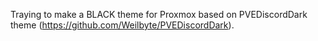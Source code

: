 Traying to make a BLACK theme for Proxmox based on PVEDiscordDark theme (https://github.com/Weilbyte/PVEDiscordDark).
